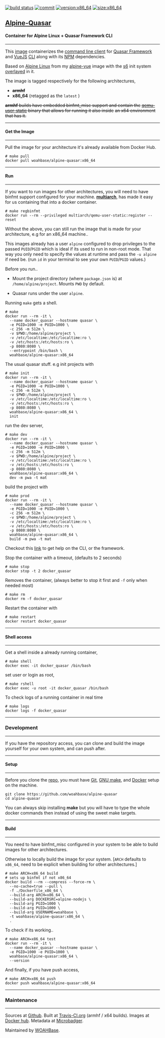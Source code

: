 [![build status][251]][232] [![commit][255]][231] [![version:x86_64][256]][235] [![size:x86_64][257]][235]

## [Alpine-Quasar][234]
#### Container for Alpine Linux + Quasar Framework CLI
---

This [image][233] containerizes the [command line client][139] for
[Quasar Framework][138] and [VueJS][137] [CLI][136] along with
its [NPM][135] dependencies.

Based on [Alpine Linux][131] from my [alpine-vue][132] image with
the [s6][133] init system [overlayed][134] in it.

The image is tagged respectively for the following architectures,
* ~~**armhf**~~
* **x86_64** (retagged as the `latest` )

~~**armhf** builds have embedded binfmt_misc support and contain the~~
~~[qemu-user-static][105] binary that allows for running it also inside~~
~~an x64 environment that has it.~~

---
#### Get the Image
---

Pull the image for your architecture it's already available from
Docker Hub.

```
# make pull
docker pull woahbase/alpine-quasar:x86_64
```

---
#### Run
---

If you want to run images for other architectures, you will need
to have binfmt support configured for your machine. [**multiarch**][104],
has made it easy for us containing that into a docker container.

```
# make regbinfmt
docker run --rm --privileged multiarch/qemu-user-static:register --reset
```

Without the above, you can still run the image that is made for your
architecture, e.g for an x86_64 machine..

This images already has a user `alpine` configured to drop
privileges to the passed `PUID`/`PGID` which is ideal if its used
to run in non-root mode. That way you only need to specify the
values at runtime and pass the `-u alpine` if need be. (run `id`
in your terminal to see your own `PUID`/`PGID` values.)

Before you run..

* Mount the project directory (where `package.json` is) at
  `/home/alpine/project`. Mounts `PWD` by default.

* Quasar runs under the user `alpine`.

Running `make` gets a shell.

```
# make
docker run --rm -it \
  --name docker_quasar --hostname quasar \
  -e PGID=1000 -e PUID=1000 \
  -c 256 -m 512m \
  -v $PWD:/home/alpine/project \
  -v /etc/localtime:/etc/localtime:ro \
  -v /etc/hosts:/etc/hosts:ro \
  -p 8080:8080 \
  --entrypoint /bin/bash \
  woahbase/alpine-quasar:x86_64
```

The usual quasar stuff. e.g init projects with

```
# make init
docker run --rm -it \
  --name docker_quasar --hostname quasar \
  -e PGID=1000 -e PUID=1000 \
  -c 256 -m 512m \
  -v $PWD:/home/alpine/project \
  -v /etc/localtime:/etc/localtime:ro \
  -v /etc/hosts:/etc/hosts:ro \
  -p 8080:8080 \
  woahbase/alpine-quasar:x86_64 \
  init
```
run the dev server,

```
# make dev
docker run --rm -it \
  --name docker_quasar --hostname quasar \
  -e PGID=1000 -e PUID=1000 \
  -c 256 -m 512m \
  -v $PWD:/home/alpine/project \
  -v /etc/localtime:/etc/localtime:ro \
  -v /etc/hosts:/etc/hosts:ro \
  -p 8080:8080 \
  woahbase/alpine-quasar:x86_64 \
  dev -m pwa -t mat
```

build the project with

```
# make prod
docker run --rm -it \
  --name docker_quasar --hostname quasar \
  -e PGID=1000 -e PUID=1000 \
  -c 256 -m 512m \
  -v $PWD:/home/alpine/project \
  -v /etc/localtime:/etc/localtime:ro \
  -v /etc/hosts:/etc/hosts:ro \
  -p 8080:8080 \
  woahbase/alpine-quasar:x86_64 \
  build -m pwa -t mat
```

Checkout this [link][140] to get help on the CLI, or the
framework.

Stop the container with a timeout, (defaults to 2 seconds)

```
# make stop
docker stop -t 2 docker_quasar
```

Removes the container, (always better to stop it first and `-f`
only when needed most)

```
# make rm
docker rm -f docker_quasar
```

Restart the container with

```
# make restart
docker restart docker_quasar
```

---
#### Shell access
---

Get a shell inside a already running container,

```
# make shell
docker exec -it docker_quasar /bin/bash
```

set user or login as root,

```
# make rshell
docker exec -u root -it docker_quasar /bin/bash
```

To check logs of a running container in real time

```
# make logs
docker logs -f docker_quasar
```

---
### Development
---

If you have the repository access, you can clone and
build the image yourself for your own system, and can push after.

---
#### Setup
---

Before you clone the [repo][231], you must have [Git][101], [GNU make][102],
and [Docker][103] setup on the machine.

```
git clone https://github.com/woahbase/alpine-quasar
cd alpine-quasar
```
You can always skip installing **make** but you will have to
type the whole docker commands then instead of using the sweet
make targets.

---
#### Build
---

You need to have binfmt_misc configured in your system to be able
to build images for other architectures.

Otherwise to locally build the image for your system.
[`ARCH` defaults to `x86_64`, need to be explicit when building
for other architectures.]

```
# make ARCH=x86_64 build
# sets up binfmt if not x86_64
docker build --rm --compress --force-rm \
  --no-cache=true --pull \
  -f ./Dockerfile_x86_64 \
  --build-arg ARCH=x86_64 \
  --build-arg DOCKERSRC=alpine-nodejs \
  --build-arg PGID=1000 \
  --build-arg PUID=1000 \
  --build-arg USERNAME=woahbase \
  -t woahbase/alpine-quasar:x86_64 \
  .
```

To check if its working..

```
# make ARCH=x86_64 test
docker run --rm -it \
  --name docker_quasar --hostname quasar \
  -e PGID=1000 -e PUID=1000 \
  woahbase/alpine-quasar:x86_64 \
  --version
```

And finally, if you have push access,

```
# make ARCH=x86_64 push
docker push woahbase/alpine-quasar:x86_64
```

---
### Maintenance
---

Sources at [Github][106]. Built at [Travis-CI.org][107] (armhf / x64 builds). Images at [Docker hub][108]. Metadata at [Microbadger][109].

Maintained by [WOAHBase][204].

[101]: https://git-scm.com
[102]: https://www.gnu.org/software/make/
[103]: https://www.docker.com
[104]: https://hub.docker.com/r/multiarch/qemu-user-static/
[105]: https://github.com/multiarch/qemu-user-static/releases/
[106]: https://github.com/
[107]: https://travis-ci.org/
[108]: https://hub.docker.com/
[109]: https://microbadger.com/

[131]: https://alpinelinux.org/
[132]: https://hub.docker.com/r/woahbase/alpine-nodejs
[133]: https://skarnet.org/software/s6/
[134]: https://github.com/just-containers/s6-overlay
[135]: https://www.npmjs.com/
[136]: https://github.com/vuejs/vue-cli
[137]: https://vuejs.org/
[138]: http://quasar-framework.org/
[139]: https://github.com/quasarframework/quasar-cli
[140]: http://quasar-framework.org/guide/quasar-cli.html

[201]: https://github.com/woahbase
[202]: https://travis-ci.org/woahbase/
[203]: https://hub.docker.com/u/woahbase
[204]: https://woahbase.online/

[231]: https://github.com/woahbase/alpine-quasar
[232]: https://travis-ci.org/woahbase/alpine-quasar
[233]: https://hub.docker.com/r/woahbase/alpine-quasar
[234]: https://woahbase.online/#/images/alpine-quasar
[235]: https://microbadger.com/images/woahbase/alpine-quasar:x86_64

[251]: https://travis-ci.org/woahbase/alpine-quasar.svg?branch=master

[255]: https://images.microbadger.com/badges/commit/woahbase/alpine-quasar.svg

[256]: https://images.microbadger.com/badges/version/woahbase/alpine-quasar:x86_64.svg
[257]: https://images.microbadger.com/badges/image/woahbase/alpine-quasar:x86_64.svg
